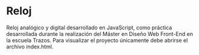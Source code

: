 # Reloj
Reloj analógico y digital desarrollado en JavaScript, como práctica desarrollada durante la realización del Máster en Diseño Web Front-End en la escuela Trazos.
Para visualizar el proyecto únicamente debe abrirse el archivo index.html.
